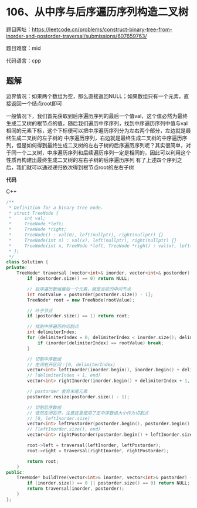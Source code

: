 # 106、从中序与后序遍历序列构造二叉树
题目网址：https://leetcode.cn/problems/construct-binary-tree-from-inorder-and-postorder-traversal/submissions/607659763/

题目难度：mid

代码语言：cpp
## 题解
边界情况：如果两个数组为空，那么直接返回NULL；如果数组只有一个元素，直接返回一个结点root即可

一般情况下，我们首先获取到后序遍历序列的最后一个值val，这个值必然为最终生成二叉树的根节点的值，随后我们遍历中序序列，找到中序遍历序列中值与val相同的元素下标，这个下标便可以把中序遍历序列分为左右两个部分，左边就是最终生成二叉树的左子树的
中序遍历序列，右边就是最终生成二叉树的中序遍历序列，但是如何得到最终生成二叉树的左右子树的后序遍历序列呢？其实很简单，对于同一个二叉树，中序遍历序列和后续遍历序列一定是相同的，因此可以利用这个性质再构建出最终生成二叉树的左右子树的后序遍历序列
有了上述四个序列之后，我们就可以通过递归依次得到根节点root的左右子树

**代码**

C++

```cpp
/**
 * Definition for a binary tree node.
 * struct TreeNode {
 *     int val;
 *     TreeNode *left;
 *     TreeNode *right;
 *     TreeNode() : val(0), left(nullptr), right(nullptr) {}
 *     TreeNode(int x) : val(x), left(nullptr), right(nullptr) {}
 *     TreeNode(int x, TreeNode *left, TreeNode *right) : val(x), left(left), right(right) {}
 * };
 */
class Solution {
private:
    TreeNode* traversal (vector<int>& inorder, vector<int>& postorder) {
        if (postorder.size() == 0) return NULL;

        // 后序遍历数组最后一个元素，就是当前的中间节点
        int rootValue = postorder[postorder.size() - 1];
        TreeNode* root = new TreeNode(rootValue);

        // 叶子节点
        if (postorder.size() == 1) return root;

        // 找到中序遍历的切割点
        int delimiterIndex;
        for (delimiterIndex = 0; delimiterIndex < inorder.size(); delimiterIndex++) {
            if (inorder[delimiterIndex] == rootValue) break;
        }

        // 切割中序数组
        // 左闭右开区间：[0, delimiterIndex)
        vector<int> leftInorder(inorder.begin(), inorder.begin() + delimiterIndex);
        // [delimiterIndex + 1, end)
        vector<int> rightInorder(inorder.begin() + delimiterIndex + 1, inorder.end() );

        // postorder 舍弃末尾元素
        postorder.resize(postorder.size() - 1);

        // 切割后序数组
        // 依然左闭右开，注意这里使用了左中序数组大小作为切割点
        // [0, leftInorder.size)
        vector<int> leftPostorder(postorder.begin(), postorder.begin() + leftInorder.size());
        // [leftInorder.size(), end)
        vector<int> rightPostorder(postorder.begin() + leftInorder.size(), postorder.end());

        root->left = traversal(leftInorder, leftPostorder);
        root->right = traversal(rightInorder, rightPostorder);

        return root;
    }
public:
    TreeNode* buildTree(vector<int>& inorder, vector<int>& postorder) {
        if (inorder.size() == 0 || postorder.size() == 0) return NULL;
        return traversal(inorder, postorder);
    }
};
```

